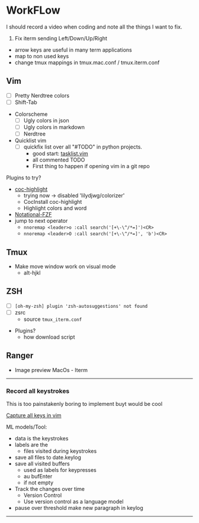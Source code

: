 # WorkFLow

I should record a video when coding and note all the things I want to fix.

1. Fix iterm sending Left/Down/Up/Right
  - arrow keys are useful in many term applications
  - map to non used keys
  - change tmux mappings in tmux.mac.conf / tmux.iterm.conf

## Vim

* [ ] Pretty Nerdtree colors
* [ ] Shift-Tab

* Colorscheme
  - [ ] Ugly colors in json
  - [ ] Ugly colors in markdown
  - [ ] Nerdtree
* Quicklist vim
  * [ ] quickfix list over all "#TODO" in python projects.
    - good start: [tasklist.vim](https://github.com/vim-scripts/TaskList.vim)
    - all commented TODO
    - First thing to happen if opening vim in a git repo

Plugins to try?
* [coc-highlight](https://github.com/neoclide/coc-highlight)
  - trying now -> disabled 'lilydjwg/colorizer'
  - CocInstall coc-highlight
  - Highlight colors and word
* [Notational-FZF](https://github.com/alok/notational-fzf-vim)
* jump to next operator
  - `nnoremap <leader>o :call search('[+\-\^/*=]')<CR>`
  - `nnoremap <leader>O :call search('[+\-\^/*=]', 'b')<CR>`

## Tmux

* Make move window work on visual mode
  - alt-hjkl

## ZSH

* [ ] `[oh-my-zsh] plugin 'zsh-autosuggestions' not found`
* [ ] zsrc
  - source `tmux_iterm.conf`

* Plugins?
  - how download script


## Ranger

* Image preview MacOs - Iterm

---------------

### Record all keystrokes

This is too painstakenly boring to implement buyt would be cool

[Capture all keys in vim](http://vim.wikia.com/wiki/Capture_all_keys)

ML models/Tool:
- data is the keystrokes
- labels are the
  - files visited during keystrokes
- save all files to date.keylog
- save all visited buffers
  - used as labels for keypresses
  - au bufEnter
  - if not empty
- Track the changes over time
   - Version Control
   - Use version control as a language model
- pause over threshold make new paragraph in keylog

---------------



